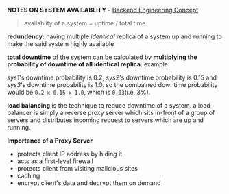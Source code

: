 **NOTES ON SYSTEM AVAILABLITY** - [Backend Engineering Concept](https://www.youtube.com/playlist?list=PLeDFPvjs51fMBgyyFYdjPsiMcxoQp-aEm)

> availablity of a system = uptime / total time

**redundency:** having multiple _identical_ replica of a system up and running
to make the said system highly available

**total downtime** of the system can be calculated by **multiplying the probability
of downtime of all identical replica**. example:

_sys1_'s downtime probability is 0.2, _sys2_'s downtime probability is 0.15 and
_sys3_'s downtime probability is 1.0. so the combained downtime probability
would be `0.2 x 0.15 x 1.0`, which is `0.03`(i.e. 3%).

**load balancing** is the technique to reduce downtime of a system. a
load-balancer is simply a reverse proxy server which sits in-front of a group
of servers and distributes incoming request to servers which are up and running.

**Importance of a Proxy Server**

- protects client IP address by hiding it
- acts as a first-level firewall
- protects client from visiting malicious sites
- caching
- encrypt client's data and decrypt them on demand
